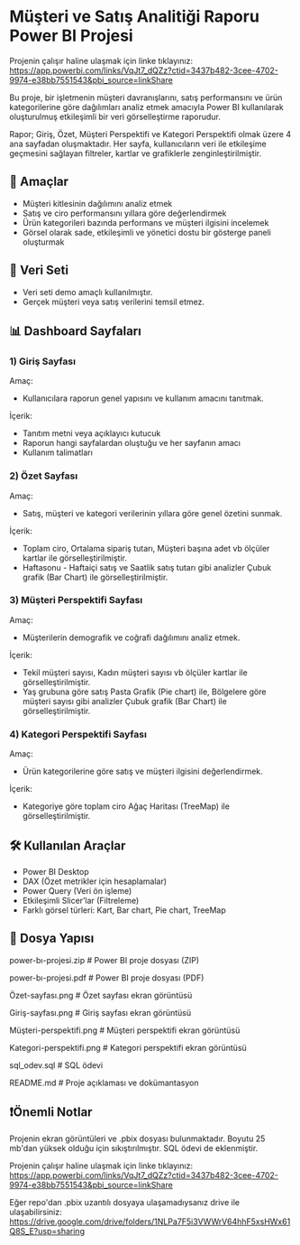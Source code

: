 # Müşteri ve Satış Analitiği Raporu Power BI Projesi

Projenin çalışır haline ulaşmak için linke tıklayınız: https://app.powerbi.com/links/VqJt7_dQZz?ctid=3437b482-3cee-4702-9974-e38bb7551543&pbi_source=linkShare

Bu proje, bir işletmenin müşteri davranışlarını, satış performansını ve ürün kategorilerine göre dağılımları analiz etmek amacıyla Power BI kullanılarak oluşturulmuş etkileşimli bir veri görselleştirme raporudur. 

Rapor; Giriş, Özet, Müşteri Perspektifi ve Kategori Perspektifi olmak üzere 4 ana sayfadan oluşmaktadır. Her sayfa, kullanıcıların veri ile etkileşime geçmesini sağlayan filtreler, kartlar ve grafiklerle zenginleştirilmiştir.

## 🎯 Amaçlar
* Müşteri kitlesinin dağılımını analiz etmek
* Satış ve ciro performansını yıllara göre değerlendirmek
* Ürün kategorileri bazında performans ve müşteri ilgisini incelemek
* Görsel olarak sade, etkileşimli ve yönetici dostu bir gösterge paneli oluşturmak

## 📌 Veri Seti

* Veri seti demo amaçlı kullanılmıştır.
* Gerçek müşteri veya satış verilerini temsil etmez.

## 📊 Dashboard Sayfaları
### 1) Giriş Sayfası

Amaç: 
* Kullanıcılara raporun genel yapısını ve kullanım amacını tanıtmak.

İçerik:
* Tanıtım metni veya açıklayıcı kutucuk
* Raporun hangi sayfalardan oluştuğu ve her sayfanın amacı
* Kullanım talimatları

### 2) Özet Sayfası

Amaç: 
* Satış, müşteri ve kategori verilerinin yıllara göre genel özetini sunmak.

İçerik:
* Toplam ciro, Ortalama sipariş tutarı, Müşteri başına adet vb ölçüler kartlar ile görselleştirilmiştir.
* Haftasonu - Haftaiçi satış ve Saatlik satış tutarı gibi analizler Çubuk grafik (Bar Chart) ile görselleştirilmiştir.

### 3) Müşteri Perspektifi Sayfası
   
Amaç: 
* Müşterilerin demografik ve coğrafi dağılımını analiz etmek.

İçerik:
* Tekil müşteri sayısı, Kadın müşteri sayısı vb ölçüler kartlar ile görselleştirilmiştir.
* Yaş grubuna göre satış Pasta Grafik (Pie chart) ile, Bölgelere göre müşteri sayısı gibi analizler Çubuk grafik (Bar Chart) ile görselleştirilmiştir.

### 4) Kategori Perspektifi Sayfası

Amaç: 
* Ürün kategorilerine göre satış ve müşteri ilgisini değerlendirmek.

İçerik:
* Kategoriye göre toplam ciro Ağaç Haritası (TreeMap) ile görselleştirilmiştir.

## 🛠️ Kullanılan Araçlar

* Power BI Desktop
* DAX (Özet metrikler için hesaplamalar)
* Power Query (Veri ön işleme)
* Etkileşimli Slicer’lar (Filtreleme)
* Farklı görsel türleri: Kart, Bar chart, Pie chart, TreeMap

## 📁 Dosya Yapısı

power-bı-projesi.zip           # Power BI proje dosyası (ZIP)

power-bı-projesi.pdf           # Power BI proje dosyası (PDF)

Özet-sayfası.png           # Özet sayfası ekran görüntüsü

Giriş-sayfası.png           # Giriş sayfası ekran görüntüsü

Müşteri-perspektifi.png           # Müşteri perspektifi ekran görüntüsü

Kategori-perspektifi.png           # Kategori perspektifi ekran görüntüsü

sql_odev.sql           # SQL ödevi

README.md                      # Proje açıklaması ve dokümantasyon



## ❗️Önemli Notlar

Projenin ekran görüntüleri ve .pbix dosyası bulunmaktadır. Boyutu 25 mb'dan yüksek olduğu için sıkıştırılmıştır. SQL ödevi de eklenmiştir. 

Projenin çalışır haline ulaşmak için linke tıklayınız: https://app.powerbi.com/links/VqJt7_dQZz?ctid=3437b482-3cee-4702-9974-e38bb7551543&pbi_source=linkShare

Eğer repo'dan .pbix uzantılı dosyaya ulaşamadıysanız drive ile ulaşabilirsiniz: https://drive.google.com/drive/folders/1NLPa7F5i3VWWrV64hhF5xsHWx61Q8S_E?usp=sharing
